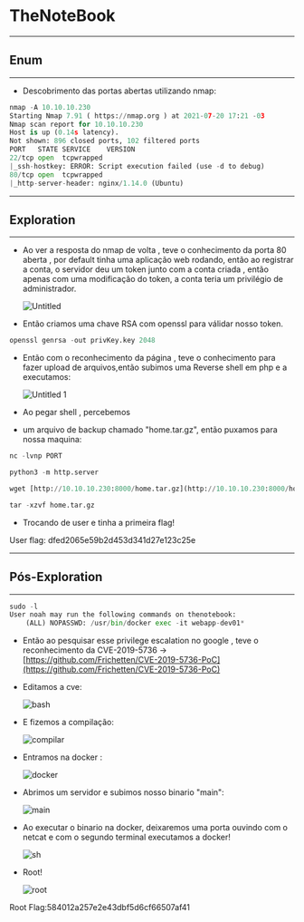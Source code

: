# TheNoteBook

---

## Enum

---

- Descobrimento das portas abertas utilizando nmap:

```python
nmap -A 10.10.10.230
Starting Nmap 7.91 ( https://nmap.org ) at 2021-07-20 17:21 -03
Nmap scan report for 10.10.10.230
Host is up (0.14s latency).
Not shown: 896 closed ports, 102 filtered ports
PORT   STATE SERVICE    VERSION
22/tcp open  tcpwrapped
|_ssh-hostkey: ERROR: Script execution failed (use -d to debug)
80/tcp open  tcpwrapped
|_http-server-header: nginx/1.14.0 (Ubuntu)
```

---

## Exploration

---

- Ao ver a resposta do nmap de volta , teve o conhecimento da porta 80 aberta , por default tinha uma aplicação web rodando, então ao registrar a conta, o servidor deu um token junto com a conta criada , então apenas com uma modificação do token, a conta teria um privilégio de administrador.

    ![Untitled](https://user-images.githubusercontent.com/69881757/126536909-bfb6c7f7-bcff-4042-89d3-880eaa93aa68.png)


- Então criamos uma chave RSA com openssl para válidar nosso token.

```python
openssl genrsa -out privKey.key 2048
```

- Então com o reconhecimento da página , teve o conhecimento para fazer upload de arquivos,então subimos uma Reverse shell em php e a executamos:

    ![Untitled 1](https://user-images.githubusercontent.com/69881757/126536934-cace4634-eda4-4bfd-a3a8-24f1030862e8.png)


- Ao pegar shell , percebemos 
- um arquivo de backup chamado "home.tar.gz", então puxamos para nossa maquina:

```python
nc -lvnp PORT
```

```python
python3 -m http.server
```

```python
wget [http://10.10.10.230:8000/home.tar.gz](http://10.10.10.230:8000/home.tar.gz) 
```

```python
tar -xzvf home.tar.gz
```

- Trocando de user e tinha a primeira flag!

User flag: dfed2065e59b2d453d341d27e123c25e

---

## Pós-Exploration

---

```python
sudo -l
User noah may run the following commands on thenotebook:
    (ALL) NOPASSWD: /usr/bin/docker exec -it webapp-dev01*
```

- Então ao pesquisar esse privilege escalation no google , teve o reconhecimento da CVE-2019-5736 → [https://github.com/Frichetten/CVE-2019-5736-PoC](https://github.com/Frichetten/CVE-2019-5736-PoC)
- Editamos a cve:

    ![bash](https://user-images.githubusercontent.com/69881757/126537014-3e26612d-ff72-4f36-a56c-520603dabd56.png)


- E fizemos a compilação:

    ![compilar](https://user-images.githubusercontent.com/69881757/126537046-dd2d5788-516e-48bb-9e16-d9b79fe0819f.png)


- Entramos na docker :

    ![docker](https://user-images.githubusercontent.com/69881757/126537073-bbe06e2c-c79e-4f97-a4e3-7105fddd06a2.png)


- Abrimos um servidor e subimos nosso binario "main":

    ![main](https://user-images.githubusercontent.com/69881757/126537106-d58ca738-bd1b-4674-8471-bec1f2d679d8.png)


- Ao executar o binario na docker, deixaremos uma porta ouvindo com o netcat e com o segundo terminal executamos a docker!

    ![sh](https://user-images.githubusercontent.com/69881757/126537133-c0144dba-081d-430f-a37f-5205019a1fc4.png)


- Root!

    ![root](https://user-images.githubusercontent.com/69881757/126537153-4e2349ef-7929-47eb-9aa2-1ca1b797c6b5.png)


Root Flag:584012a257e2e43dbf5d6cf66507af41

